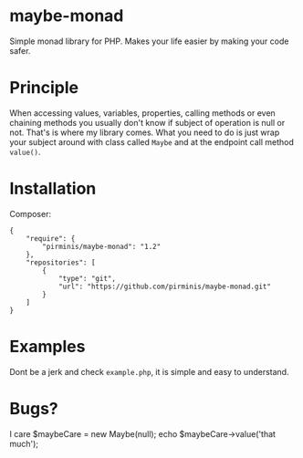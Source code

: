 maybe-monad
===========

Simple monad library for PHP. Makes your life easier by making your code safer.

# Principle
When accessing values, variables, properties, calling methods or even chaining methods you usually don't know if subject of operation is null or not. That's is where my library comes. What you need to do is just wrap your subject around with class called `Maybe` and at the endpoint call method `value()`.

# Installation
Composer:

```
{
    "require": {
        "pirminis/maybe-monad": "1.2"
    },
    "repositories": [
        {
            "type": "git",
            "url": "https://github.com/pirminis/maybe-monad.git"
        }
    ]
}
```

# Examples
Dont be a jerk and check `example.php`, it is simple and easy to understand.

# Bugs?
I care $maybeCare = new Maybe(null); echo $maybeCare->value('that much');
